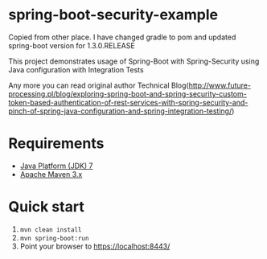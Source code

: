 spring-boot-security-example
============================

Copied from other place. I have changed gradle to pom and updated spring-boot version for 1.3.0.RELEASE

This project demonstrates usage of Spring-Boot with Spring-Security using Java configuration with Integration Tests

Any more you can read original author Technical Blog(http://www.future-processing.pl/blog/exploring-spring-boot-and-spring-security-custom-token-based-authentication-of-rest-services-with-spring-security-and-pinch-of-spring-java-configuration-and-spring-integration-testing/)

Requirements
============================
* [Java Platform (JDK) 7](http://www.oracle.com/technetwork/java/javase/downloads/index.html)
* [Apache Maven 3.x](http://maven.apache.org/)

Quick start
============================
1. `mvn clean install`
2. `mvn spring-boot:run`
3. Point your browser to [https://localhost:8443/](https://localhost:8443/)